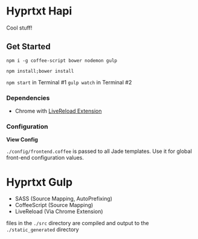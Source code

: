 # Hyprtxt Hapi

Cool stuff!

## Get Started

`npm i -g coffee-script bower nodemon gulp`

`npm install;bower install`

`npm start` in Terminal #1
`gulp watch` in Terminal #2

### Dependencies

* Chrome with [LiveReload Extension](https://chrome.google.com/webstore/detail/livereload/jnihajbhpnppcggbcgedagnkighmdlei?hl=en)

### Configuration

**View Config**

`./config/frontend.coffee` is passed to all Jade templates. Use it for global front-end configuration values.

# Hyprtxt Gulp

* SASS (Source Mapping, AutoPrefixing)
* CoffeeScript (Source Mapping)
* LiveReload (Via Chrome Extension)

files in the `./src` directory are compiled and output to the `./static_generated` directory
